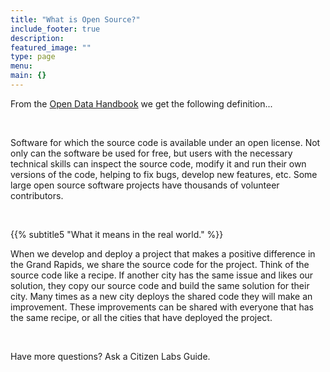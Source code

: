 ```yaml
---
title: "What is Open Source?"
include_footer: true
description:
featured_image: ""
type: page
menu:
main: {}
---
```


From the [Open Data Handbook](https://opendatahandbook.org/glossary/en/terms/open-source/) we get the following definition...

<br>

Software for which the source code is available under an open license. Not only can the software be used for free, but users with the necessary technical skills can inspect the source code, modify it and run their own versions of the code, helping to fix bugs, develop new features, etc. Some large open source software projects have thousands of volunteer contributors.

<br>

{{% subtitle5 "What it means in the real world." %}}

When we develop and deploy a project that makes a positive difference in the Grand Rapids, we share the source code for the project. Think of the source code like a recipe. If another city has the same issue and likes our solution, they copy our source code and build the same solution for their city. Many times as a new city deploys the shared code they will make an improvement. These improvements can be shared with everyone that has the same recipe, or all the cities that have deployed the project.

<br>

Have more questions? Ask a Citizen Labs Guide.
